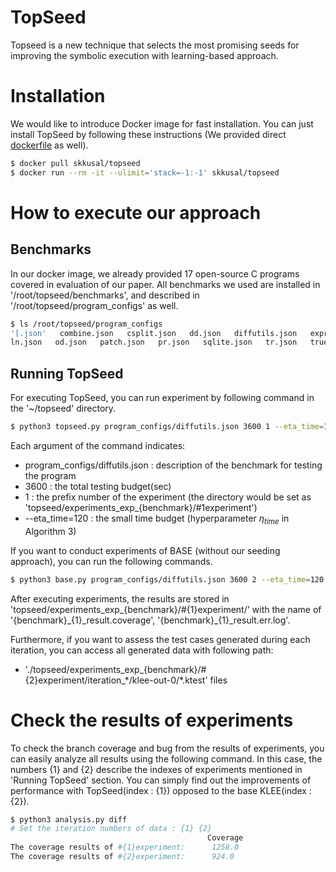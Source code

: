 # TopSeed
Topseed is a new technique that selects the most promising seeds for improving the symbolic execution with learning-based approach.

# Installation
We would like to introduce Docker image for fast installation. You can just install TopSeed by following these instructions (We provided direct [dockerfile](https://github.com/skkusal/TopSeed/blob/main/Dockerfile) as well).

```bash
$ docker pull skkusal/topseed
$ docker run --rm -it --ulimit='stack=-1:-1' skkusal/topseed
```

# How to execute our approach
## Benchmarks
In our docker image, we already provided 17 open-source C programs covered in evaluation of our paper. All benchmarks we used are installed in '/root/topseed/benchmarks', and described in '/root/topseed/program_configs' as well.
```bash
$ ls /root/topseed/program_configs
'[.json'   combine.json   csplit.json   dd.json   diffutils.json   expr.json   factor.json   gawk.json   ginstall.json   grep.json
ln.json   od.json   patch.json   pr.json   sqlite.json   tr.json   trueprint.json
```

## Running TopSeed
For executing TopSeed, you can run experiment by following command in the '~/topseed' directory.
```bash
$ python3 topseed.py program_configs/diffutils.json 3600 1 --eta_time=120
```
Each argument of the command indicates:
* program_configs/diffutils.json : description of the benchmark for testing the program
* 3600 : the total testing budget(sec)
* 1 : the prefix number of the experiment (the directory would be set as 'topseed/experiments_exp_{benchmark}/#1experiment')
* --eta_time=120 : the small time budget (hyperparameter $\eta_{time}$ in Algorithm 3)

If you want to conduct experiments of BASE (without our seeding approach), you can run the following commands.
```bash
$ python3 base.py program_configs/diffutils.json 3600 2 --eta_time=120
```

After executing experiments, the results are stored in 'topseed/experiments_exp_{benchmark}/#{1}experiment/' with the name of '{benchmark}\_{1}\_result.coverage', '{benchmark}\_{1}\_result.err.log'.

Furthermore, if you want to assess the test cases generated during each iteration, you can access all generated data with following path:
* './topseed/experiments_exp_{benchmark}/#{2}experiment/iteration_\*/klee-out-0/\*.ktest' files


# Check the results of experiments
To check the branch coverage and bug from the results of experiments, you can easily analyze all results using the following command. In this case, the numbers {1} and {2} describe the indexes of experiments mentioned in 'Running TopSeed' section. You can simply find out the improvements of performance with TopSeed(index : {1}) opposed to the base KLEE(index : {2}). 
```bash
$ python3 analysis.py diff
# Set the iteration numbers of data : {1} {2}
                                            Coverage
The coverage results of #{1}experiment:      1258.0
The coverage results of #{2}experiment:      924.0        
```
